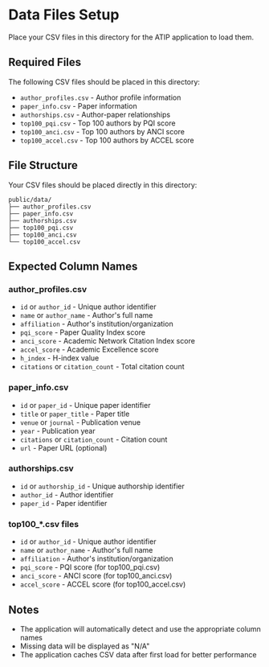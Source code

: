 # Data Files Setup

Place your CSV files in this directory for the ATIP application to load them.

## Required Files

The following CSV files should be placed in this directory:

- `author_profiles.csv` - Author profile information
- `paper_info.csv` - Paper information
- `authorships.csv` - Author-paper relationships
- `top100_pqi.csv` - Top 100 authors by PQI score
- `top100_anci.csv` - Top 100 authors by ANCI score
- `top100_accel.csv` - Top 100 authors by ACCEL score

## File Structure

Your CSV files should be placed directly in this directory:

```
public/data/
├── author_profiles.csv
├── paper_info.csv
├── authorships.csv
├── top100_pqi.csv
├── top100_anci.csv
└── top100_accel.csv
```

## Expected Column Names

### author_profiles.csv
- `id` or `author_id` - Unique author identifier
- `name` or `author_name` - Author's full name
- `affiliation` - Author's institution/organization
- `pqi_score` - Paper Quality Index score
- `anci_score` - Academic Network Citation Index score
- `accel_score` - Academic Excellence score
- `h_index` - H-index value
- `citations` or `citation_count` - Total citation count

### paper_info.csv
- `id` or `paper_id` - Unique paper identifier
- `title` or `paper_title` - Paper title
- `venue` or `journal` - Publication venue
- `year` - Publication year
- `citations` or `citation_count` - Citation count
- `url` - Paper URL (optional)

### authorships.csv
- `id` or `authorship_id` - Unique authorship identifier
- `author_id` - Author identifier
- `paper_id` - Paper identifier

### top100_*.csv files
- `id` or `author_id` - Unique author identifier
- `name` or `author_name` - Author's full name
- `affiliation` - Author's institution/organization
- `pqi_score` - PQI score (for top100_pqi.csv)
- `anci_score` - ANCI score (for top100_anci.csv)
- `accel_score` - ACCEL score (for top100_accel.csv)

## Notes

- The application will automatically detect and use the appropriate column names
- Missing data will be displayed as "N/A"
- The application caches CSV data after first load for better performance 